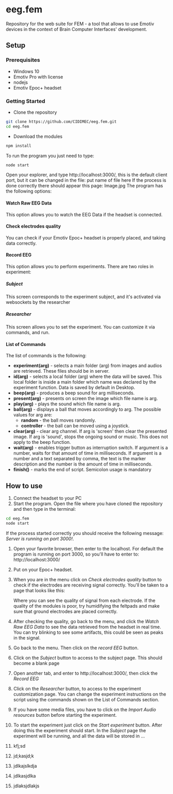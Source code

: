 # eeg.fem

Repository for the web suite for FEM - a tool that allows to use Emotiv devices in the context of Brain Computer Interfaces' development.
## Setup

### Prerequisites
- Windows 10
- Emotiv Pro with license
- nodejs
- Emotiv Epoc+ headset

### Getting Started
- Clone the repository
```bash
git clone https://github.com/CIDIMEC/eeg.fem.git
cd eeg.fem
```
- Download the modules

```bash
npm install
```
To run the program you just need to type:
```bash
node start
```
Open your explorer, and type http://localhost:3000/, this is the default client port, but it can be changed in the file: put name of file here
If the process is done correctly there should appear this page:
Image.jpg
The program has the following options:
#### Watch Raw EEG Data
This option allows you to watch the EEG Data if the headset is connected.
#### Check electrodes quality
You can check if your Emotiv Epoc+ headset is properly placed, and taking data correctly.
#### Record EEG
This option allows you to perform experiments. There are two roles in experiment:
##### Subject
This screen corresponds to the experiment subject, and it's activated via websockets by the researcher
##### Researcher
This screen allows you to set the experiment. You can customize it via commands, and run.
#### List of Commands
The list of commands is the following:
- **experiment(arg)** - selects a main folder (arg) from images and audios are retrieved. These files should be in server.
- **id(arg)** - selects a local folder (arg) where the data will be saved. This local folder is inside a main folder which name was declared by the experiment function. Data is saved by default in Desktop.
- **beep(arg)** - produces a beep sound for arg milliseconds.
- **present(arg)** - presents on screen the image which file name is arg.
- **play(arg)** - plays the sound which file name is arg.
- **ball(arg)** - displays a ball that moves accordingly to arg. The possible values for arg are:
  - **random** - the ball moves randomly.
  - **controller** - the ball can be moved using a joystick.
- **clear(arg)** - clear arg channel. If arg is 'screen' then clear the presented image. If arg is 'sound', stops the ongoing sound or music. This does not apply to the beep function.
- **wait(arg)** - enables trigger button as interruption switch. If argument is a number, waits for that amount of time in milliseconds. If argument is a number and a text separated by comma, the text is the marker description and the number is the amount of time in milliseconds.
- **finish()** - marks the end of script.
Semicolon usage is mandatory

## How to use
1. Connect the headset to your PC
1. Start the program. Open the file where you have cloned the repository and then type in the terminal:
  ```bash
  cd eeg.fem
  node start
  ```
If the process started correctly you should receive the following message: *Server is running on port 3000!*.
1. Open your favorite browser, then enter to the localhost. For default the program is running on port 3000, so you'll have to enter to: http://localhost:3000/
1. Put on your Epoc+ headset.
1. When you are in the menu click on *Check electrodes quality* button to check if the electrodes are receiving signal correctly. You'll be taken to a page that looks like this:
   
   Where you can see the quality of signal from each electrode. If the quality of the modules is poor, try humidifying the feltpads and make sure that ground electrodes are placed correctly.
1. After checking the quality, go back to the menu, and click the *Watch Raw EEG Data* to see the data retrieved from the headset in real time. You can try blinking to see some artifacts, this could be seen as peaks in the signal.
1. Go back to the menu. Then click on the *record EEG* button.
1. Click on the *Subject* button to access to the subject page. This should become a blank page
1. Open another tab, and enter to http://localhost:3000/, then click the *Record EEG*
1. Click on the *Researcher* button, to access to the experiment customization page. You can change the experiment instructions on the script using the commands shown on the List of Commands section.
1. If you have some media files, you have to click on the *Import Audio resources* button before starting the experiment.
1. To start the experiment just click on the *Start experiment* button. After doing this the experiment should start. In the *Subject* page the experiment will be running, and all the data will be stored in ...
1. kfj;sd 
1. jd;kasjd;k
1. jdlkajslkdja
1. jdlkasjdlka
1. jdlaksjdlakjs
